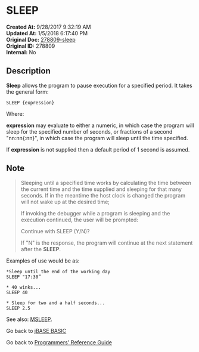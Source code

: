 # SLEEP

**Created At:** 9/28/2017 9:32:19 AM  
**Updated At:** 1/5/2018 6:17:40 PM  
**Original Doc:** [278809-sleep](https://docs.jbase.com/36868-jbase-basic/278809-sleep)  
**Original ID:** 278809  
**Internal:** No  

## Description

**Sleep** allows the program to pause execution for a specified period. It takes the general form:

```
SLEEP {expression}
```

Where:

**expression** may evaluate to either a numeric, in which case the program will sleep for the specified number of seconds, or fractions of a second "nn:nn{:nn}", in which case the program will sleep until the time specified.

If **expression** is not supplied then a default period of 1 second is assumed.

## Note

> Sleeping until a specified time works by calculating the time between the current time and the time supplied and sleeping for that many seconds. If in the meantime the host clock is changed the program will not wake up at the desired time;
>
> If invoking the debugger while a program is sleeping and the execution continued, the user will be prompted:
>
> Continue with SLEEP (Y/N)?
>
> If "N" is the response, the program will continue at the next statement after the **SLEEP**.

Examples of use would be as:

```
*Sleep until the end of the working day
SLEEP "17:30”

* 40 winks...
SLEEP 40

* Sleep for two and a half seconds...
SLEEP 2.5
```

See also: [MSLEEP](./../msleep).

Go back to [jBASE BASIC](./../README.md)

Go back to [Programmers' Reference Guide](./../../reference-guides/jbc/README.md)
